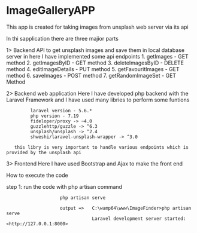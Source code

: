 # ImageGalleryAPP
This app is created for taking images from unsplash web server via its api

In thi sapplication there are three majior parts 

1> Backend API to get unsplash images and save them in local database server in here I have implemented some api endpoints
            1. getImages - GET method
            2. getImagesByID - GET method
            3. deleteImagesByID - DELETE method
            4. editImageDetails - PUT method
            5. getFavouritImages - GET method
            6. saveImages - POST method
            7. getRandomImageSet - GET Method

2> Backend web application
      Here I have developed php backend with the Laravel Framework and I have used many libries to perform some funtions
            
             laravel version - 5.6.*
             php version - 7.19
             fideloper/proxy -> ~4.0
             guzzlehttp/guzzle -> ^6.3
             unsplash/unsplash -> ^2.4
             shweshi/laravel-unsplash-wrapper -> ^3.0    
                  
       this libry is very important to handle various endpoints which is provided by the unsplash api
       
 3> Frontend 
        Here I have used Bootstrap and Ajax to make the front end
        
How to execute the code

step 1:
              run the code with php artisan command
                        
                        php artisan serve
                        
                        output =>   C:\wamp64\www\ImageFinder>php artisan serve
                                    Laravel development server started: <http://127.0.0.1:8000>

                                    
 
 
